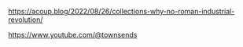 ---
---

<https://acoup.blog/2022/08/26/collections-why-no-roman-industrial-revolution/>

<https://www.youtube.com/@townsends>